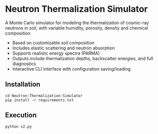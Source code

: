 # Neutron Thermalization Simulator

A Monte Carlo simulator for modeling the thermalization of cosmic-ray neutrons in soil, with variable humidity, porosity, density and chemical composition.

- Based on customizable soil composition
- Includes elastic scattering and neutron absorption
- Supports realistic energy spectra (PARMA)
- Outputs include thermalization depths, backscatter energies, and full diagnostics
- Interactive CLI interface with configuration saving/loading

## Installation
```git clone https://github.com/M4x000/Neutron-Thermalization-Simulator.git
cd Neutron-Thermalization-Simulator
pip install -r requirements.txt
```


## Execution
```
python v2.py
```
